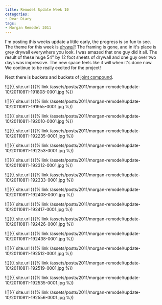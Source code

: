 ```yaml
---
title: Remodel Update Week 10
categories:
- Dear Diary
tags:
- Morgan Remodel 2011
---
```


I'm posting this weeks update a little early, the progress is so fun to see. The theme for this week is *[drywall](http://en.wikipedia.org/wiki/Drywall)*! The framing is gone, and in it's place is grey drywall everywhere you look. I was amazed that one guy did it all. The result of these huge 54" by 12 foot sheets of drywall and one guy over two days was impressive. The new space feels like it will when it's done now. We continue to be really excited for the project!

Next there is buckets and buckets of [joint compound](http://en.wikipedia.org/wiki/Joint_compound).

![]({{ site.url }}{% link /assets/posts/2011/morgan-remodel/update-10/20110811-191808-0001.jpg %})

![]({{ site.url }}{% link /assets/posts/2011/morgan-remodel/update-10/20110811-191955-0001.jpg %})

![]({{ site.url }}{% link /assets/posts/2011/morgan-remodel/update-10/20110811-192010-0001.jpg %})

![]({{ site.url }}{% link /assets/posts/2011/morgan-remodel/update-10/20110811-192235-0001.jpg %})

![]({{ site.url }}{% link /assets/posts/2011/morgan-remodel/update-10/20110811-192253-0001.jpg %})

![]({{ site.url }}{% link /assets/posts/2011/morgan-remodel/update-10/20110811-192312-0001.jpg %})

![]({{ site.url }}{% link /assets/posts/2011/morgan-remodel/update-10/20110811-192333-0001.jpg %})

![]({{ site.url }}{% link /assets/posts/2011/morgan-remodel/update-10/20110811-192408-0001.jpg %})

![]({{ site.url }}{% link /assets/posts/2011/morgan-remodel/update-10/20110811-192417-0001.jpg %})

![]({{ site.url }}{% link /assets/posts/2011/morgan-remodel/update-10/20110811-192426-0001.jpg %})

![]({{ site.url }}{% link /assets/posts/2011/morgan-remodel/update-10/20110811-192438-0001.jpg %})

![]({{ site.url }}{% link /assets/posts/2011/morgan-remodel/update-10/20110811-192512-0001.jpg %})

![]({{ site.url }}{% link /assets/posts/2011/morgan-remodel/update-10/20110811-192519-0001.jpg %})

![]({{ site.url }}{% link /assets/posts/2011/morgan-remodel/update-10/20110811-192535-0001.jpg %})

![]({{ site.url }}{% link /assets/posts/2011/morgan-remodel/update-10/20110811-192556-0001.jpg %})

